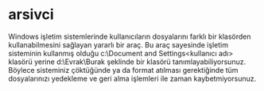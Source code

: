 # arsivci
Windows işletim sistemlerinde kullanıcıların dosyalarını farklı bir klasörden kullanabilmesini sağlayan yararlı bir araç.
Bu araç sayesinde işletim sisteminin kullanmış olduğu c:\Document and Settings\<kullanıcı adı> klasörü yerine d:\Evrak\Burak şeklinde bir klasörü tanımlayabiliyorsunuz. 
Böylece sisteminiz çöktüğünde ya da format atılması gerektiğinde tüm dosyalarınızı yedekleme ve geri alma işlemleri ile zaman kaybetmiyorsunuz.
